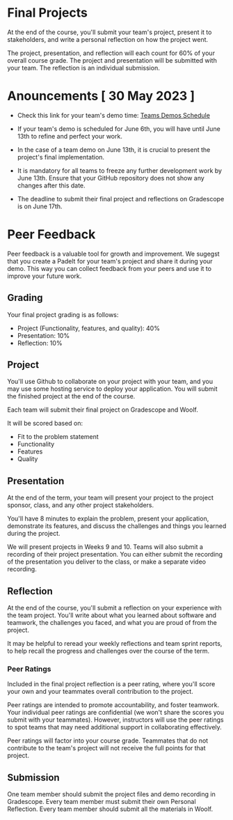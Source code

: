 # Final Projects

At the end of the course, you'll submit your team's project, present it to stakeholders, and write a personal reflection on how the project went.

The project, presentation, and reflection will each count for 60% of your overall course grade. The project and presentation will be submitted with your team. The reflection is an individual submission.

# Anouncements [ 30 May 2023 ]

- Check this link for your team's demo time: <a href="https://docs.google.com/spreadsheets/d/1SCe2uabE1s-GGo_ZTjx2Pdn24nRMc5AKSLooAyqYmg8/edit?usp=sharing"> Teams Demos Schedule </a>

- If your team's demo is scheduled for June 6th, you will have until June 13th to refine and perfect your work.
- In the case of a team demo on June 13th, it is crucial to present the project's final implementation.
- It is mandatory for all teams to freeze any further development work by June 13th. Ensure that your GitHub repository does not show any changes after this date.
- The deadline to submit their final project and reflections on Gradescope is on June 17th.

# Peer Feedback

Peer feedback is a valuable tool for growth and improvement. We sugegst that you create a Padelt for your team's project and share it during your demo. This way you can collect feedback from your peers and use it to improve your future work.

## Grading

Your final project grading is as follows:

- Project (Functionality, features, and quality): 40%
- Presentation: 10%
- Reflection: 10%

## Project

You'll use Github to collaborate on your project with your team, and you may use some hosting service to deploy your application. You will submit the finished project at the end of the course.

Each team will submit their final project on Gradescope and Woolf.

It will be scored based on:

- Fit to the problem statement
- Functionality
- Features
- Quality

## Presentation

At the end of the term, your team will present your project to the project sponsor, class, and any other project stakeholders.

You'll have 8 minutes to explain the problem, present your application, demonstrate its features, and discuss the challenges and things you learned during the project.

We will present projects in Weeks 9 and 10. Teams will also submit a recording of their project presentation. You can either submit the recording of the presentation you deliver to the class, or make a separate video recording.

## Reflection

At the end of the course, you'll submit a reflection on your experience with the team project. You'll write about what you learned about software and teamwork, the challenges you faced, and what you are proud of from the project.

It may be helpful to reread your weekly reflections and team sprint reports, to help recall the progress and challenges over the course of the term.

### Peer Ratings

Included in the final project reflection is a peer rating, where you'll score your own and your teammates overall contribution to the project.

Peer ratings are intended to promote accountability, and foster teamwork. Your individual peer ratings are confidential (we won't share the scores you submit with your teammates). However, instructors will use the peer ratings to spot teams that may need additional support in collaborating effectively.

Peer ratings will factor into your course grade. Teammates that do not contribute to the team's project will not receive the full points for that project.

## Submission

One team member should submit the project files and demo recording in Gradescope. Every team member must submit their own Personal Reflection. Every team member should submit all the materials in Woolf.
